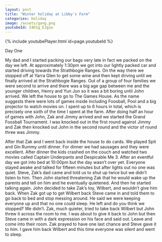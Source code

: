 ```yaml
---
layout: post
title: "Winter holiday at Libby's Farm"
categories: holiday
image: /assets/gang.png
youtubeId: I4D1g_EJg1w
---
```


{% include youtubePlayer.html id=page.youtubeId %}

Day One

My dad and I started packing our bags very late in fact we packed on the day we left. At approximately 1:30pm we got into our lightly packed car and started driving towards the Strathbogie Ranges. On the way there we stopped off at Yarra Glen to get some wine and then kept driving until we finally arrived at the Strathbogie Ranges. Out of a group of four families we were second to arrive and there was a big age gap between me and the younger children, Henry and Yun Jun so it was a bit boring until John arrived. We left the house to go to The Games House. As the name suggests there were lots of games inside including Foosball, Pool and a big projector to watch movies on. I spent up to 6 hours in total, which is precisely one sixth of the time I spent at the farm. After doing half an hour of games with John, Zak and Jimmy arrived and we started the Grand Foosball Tournament. I was knocked out in the first round against Jimmy and Zak then knocked out John in the second round and the victor of round three was Jimmy. 

After that Zak and I went back inside the house to do cards. We played Spit and Gin Rummy until dinner. For dinner we had sausages and they were excellent. After dinner the kids crashed on the couch and watched two movies called Captain Underpants and Despicable Me 3. After an eventful day we got into bed at 10:00pm but the day wasn’t over yet. Everyone stayed awake and talked for fifteen minutes but after lights out no one was quiet. Steve, Zak’s dad came and told us to shut up twice but we didn’t listen to him. Then John started threatening Zak that he would wake up the parents and tell on him and he eventually quietened. And then he started talking again. John decided to take Zak’s toy, Wilbert, and wouldn’t give him back. When Zak got up to get Wilbert back Steve came in and told them to go back to bed and stop messing around. He said we were keeping everyone up and that no one could sleep. He left and do you think we stopped? We didn’t. Zak, much quieter, tried to take back Wilbert but John threw it across the room to me. I was about to give it back to John but then Steve came in with a dark expression on his face and said out. Leave and come into their room. Zak prayed to have one last chance and Steve gave it to him. I gave him back  Wilbert and this time everyone was silent and went to sleep.
